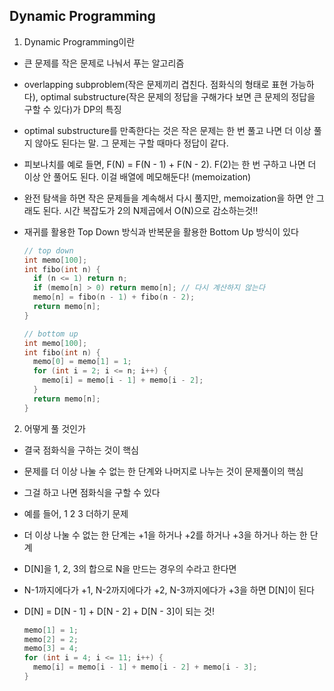 ## Dynamic Programming

1. Dynamic Programming이란

- 큰 문제를 작은 문제로 나눠서 푸는 알고리즘

- overlapping subproblem(작은 문제끼리 겹친다. 점화식의 형태로 표현 가능하다), optimal substructure(작은 문제의 정답을 구해가다 보면 큰 문제의 정답을 구할 수 있다)가 DP의 특징

- optimal substructure를 만족한다는 것은 작은 문제는 한 번 풀고 나면 더 이상 풀지 않아도 된다는 말. 그 문제는 구할 때마다 정답이 같다.

- 피보나치를 예로 들면, F(N) = F(N - 1) + F(N - 2). F(2)는 한 번 구하고 나면 더 이상 안 풀어도 된다. 이걸 배열에 메모해둔다! (memoization)

- 완전 탐색을 하면 작은 문제들을 계속해서 다시 풀지만, memoization을 하면 안 그래도 된다. 시간 복잡도가 2의 N제곱에서 O(N)으로 감소하는것!!

- 재귀를 활용한 Top Down 방식과 반복문을 활용한 Bottom Up 방식이 있다

  ```c++
  // top down
  int memo[100];
  int fibo(int n) {
    if (n <= 1) return n;
    if (memo[n] > 0) return memo[n]; // 다시 계산하지 않는다
    memo[n] = fibo(n - 1) + fibo(n - 2);
    return memo[n];
  }
  
  // bottom up
  int memo[100];
  int fibo(int n) {
    memo[0] = memo[1] = 1;
    for (int i = 2; i <= n; i++) {
      memo[i] = memo[i - 1] + memo[i - 2];
    }
    return memo[n];
  }
  ```

2. 어떻게 풀 것인가

- 결국 점화식을 구하는 것이 핵심
- 문제를 더 이상 나눌 수 없는 한 단계와 나머지로 나누는 것이 문제풀이의 핵심
- 그걸 하고 나면 점화식을 구할 수 있다

- 예를 들어, 1 2 3 더하기 문제

- 더 이상 나눌 수 없는 한 단계는 +1을 하거나 +2를 하거나 +3을 하거나 하는 한 단계

- D[N]을 1, 2, 3의 합으로 N을 만드는 경우의 수라고 한다면

- N-1까지에다가 +1, N-2까지에다가 +2, N-3까지에다가 +3을 하면 D[N]이 된다

- D[N] = D[N - 1] + D[N - 2] + D[N - 3]이 되는 것!

  ```c++
  memo[1] = 1;
  memo[2] = 2;
  memo[3] = 4;
  for (int i = 4; i <= 11; i++) {
    memo[i] = memo[i - 1] + memo[i - 2] + memo[i - 3];
  }
  ```
